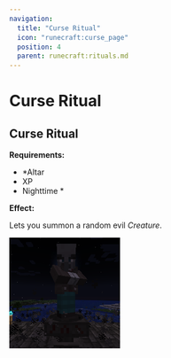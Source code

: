 ```yaml
---
navigation:
  title: "Curse Ritual"
  icon: "runecraft:curse_page"
  position: 4
  parent: runecraft:rituals.md
---
```


# Curse Ritual

## Curse Ritual

<ItemImage id="runecraft:curse_page" />

**__Requirements:__** 

- *Altar 
- XP 
- Nighttime *

**__Effect:__** 

Lets you summon a random evil *Creature*.




![](curse_ritual.png)

